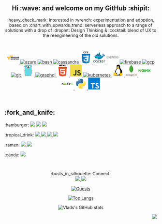 <br/>
<h2 align="center">Hi  :wave: and welcome on my GitHub :shipit: </h2>

<div align="center">
<p> :heavy_check_mark: Interested in :wrench: experimentation and adoption, based on :chart_with_upwards_trend: serverless approach to a range of solutions with a drop of :droplet: Design Thinking & :cocktail: blend of UX to the reengineering of the old solutions.
</p>
</div>

<br/>

<div align="center">

<a href="https://aws.amazon.com" target="_blank" rel="noreferrer"> <img src="https://raw.githubusercontent.com/devicons/devicon/master/icons/amazonwebservices/amazonwebservices-original-wordmark.svg" alt="aws" width="40" height="40"/> </a> <a href="https://azure.microsoft.com/en-in/" target="_blank" rel="noreferrer"> <img src="https://www.vectorlogo.zone/logos/microsoft_azure/microsoft_azure-icon.svg" alt="azure" width="40" height="40"/> </a> <a href="https://www.gnu.org/software/bash/" target="_blank" rel="noreferrer"> <img src="https://www.vectorlogo.zone/logos/gnu_bash/gnu_bash-icon.svg" alt="bash" width="40" height="40"/> </a> <a href="https://cassandra.apache.org/" target="_blank" rel="noreferrer"> <img src="https://www.vectorlogo.zone/logos/apache_cassandra/apache_cassandra-icon.svg" alt="cassandra" width="40" height="40"/> </a> <a href="https://www.w3schools.com/css/" target="_blank" rel="noreferrer"> <img src="https://raw.githubusercontent.com/devicons/devicon/master/icons/css3/css3-original-wordmark.svg" alt="css3" width="40" height="40"/> </a> <a href="https://www.docker.com/" target="_blank" rel="noreferrer"> <img src="https://raw.githubusercontent.com/devicons/devicon/master/icons/docker/docker-original-wordmark.svg" alt="docker" width="40" height="40"/> </a> <a href="https://expressjs.com" target="_blank" rel="noreferrer"> <img src="https://raw.githubusercontent.com/devicons/devicon/master/icons/express/express-original-wordmark.svg" alt="express" width="40" height="40"/> </a> <a href="https://firebase.google.com/" target="_blank" rel="noreferrer"> <img src="https://www.vectorlogo.zone/logos/firebase/firebase-icon.svg" alt="firebase" width="40" height="40"/> </a> <a href="https://cloud.google.com" target="_blank" rel="noreferrer"> <img src="https://www.vectorlogo.zone/logos/google_cloud/google_cloud-icon.svg" alt="gcp" width="40" height="40"/> </a> <a href="https://git-scm.com/" target="_blank" rel="noreferrer"> <img src="https://www.vectorlogo.zone/logos/git-scm/git-scm-icon.svg" alt="git" width="40" height="40"/> </a> <a href="https://golang.org" target="_blank" rel="noreferrer"> <img src="https://raw.githubusercontent.com/devicons/devicon/master/icons/go/go-original.svg" alt="go" width="40" height="40"/> </a> <a href="https://graphql.org" target="_blank" rel="noreferrer"> <img src="https://www.vectorlogo.zone/logos/graphql/graphql-icon.svg" alt="graphql" width="40" height="40"/> </a> <a href="https://www.w3.org/html/" target="_blank" rel="noreferrer"> <img src="https://raw.githubusercontent.com/devicons/devicon/master/icons/html5/html5-original-wordmark.svg" alt="html5" width="40" height="40"/> </a> <a href="https://developer.mozilla.org/en-US/docs/Web/JavaScript" target="_blank" rel="noreferrer"> <img src="https://raw.githubusercontent.com/devicons/devicon/master/icons/javascript/javascript-original.svg" alt="javascript" width="40" height="40"/> </a> <a href="https://kubernetes.io" target="_blank" rel="noreferrer"> <img src="https://www.vectorlogo.zone/logos/kubernetes/kubernetes-icon.svg" alt="kubernetes" width="40" height="40"/> </a> <a href="https://www.linux.org/" target="_blank" rel="noreferrer"> <img src="https://raw.githubusercontent.com/devicons/devicon/master/icons/linux/linux-original.svg" alt="linux" width="40" height="40"/> </a> <a href="https://www.mongodb.com/" target="_blank" rel="noreferrer"> <img src="https://raw.githubusercontent.com/devicons/devicon/master/icons/mongodb/mongodb-original-wordmark.svg" alt="mongodb" width="40" height="40"/> </a> <a href="https://www.nginx.com" target="_blank" rel="noreferrer"> <img src="https://raw.githubusercontent.com/devicons/devicon/master/icons/nginx/nginx-original.svg" alt="nginx" width="40" height="40"/> </a> <a href="https://nodejs.org" target="_blank" rel="noreferrer"> <img src="https://raw.githubusercontent.com/devicons/devicon/master/icons/nodejs/nodejs-original-wordmark.svg" alt="nodejs" width="40" height="40"/> </a> <a href="https://www.python.org" target="_blank" rel="noreferrer"> <img src="https://raw.githubusercontent.com/devicons/devicon/master/icons/python/python-original.svg" alt="python" width="40" height="40"/> </a> <a href="https://www.typescriptlang.org/" target="_blank" rel="noreferrer"> <img src="https://raw.githubusercontent.com/devicons/devicon/master/icons/typescript/typescript-original.svg" alt="typescript" width="40" height="40"/></a>
	
</div>

<br/>
<h2>:fork_and_knife:</h2>
<p>:hamburger:
  <a href="https://powerbi.microsoft.com/en-us/">
		<img src="https://img.shields.io/badge/PowerBI-F2C811?style=plastic&logo=Power%20BI&logoColor=white" />
	</a>
	
  <a href="https://analytics.google.com/">
		<img src="https://img.shields.io/badge/Google%20Analytics-E37400?style=plastic&logo=google%20analytics&logoColor=white" />
	</a>
   <a href="https://amplitude.com/">
		<img src="https://img.shields.io/badge/Amplitude-000080?style=plastic&logo=amplitude&logoColor=white" />
	</a>
</p>
<p>:tropical_drink:
  <a href="https://www.figma.com/">
		<img src="https://img.shields.io/badge/Figma-F24E1E?style=plastic&logo=figma&logoColor=white" />
	</a>
  <a href="https://wireframe.cc/">
		<img src="https://img.shields.io/badge/Wireframe-grey?style=plastic&logo=wireframe" />
	</a>
	
   <a href="https://balsamiq.com/">
		<img src="https://img.shields.io/badge/Balsamiq-df678c?style=plastic&logo=balsamiq" />
	</a>
	  
  <a href="https://www.canva.com/">
		<img src="https://img.shields.io/badge/Canva-%2300C4CC.svg?&style=plastic&logo=Canva&logoColor=white" />
	</a>
</p>
<p>:ramen:
   <a href="https://code.visualstudio.com/">
		<img src="https://img.shields.io/badge/VS_Code-007ACC?style=plastic&logo=visualstudiocode&logoColor=white" />
	</a>
   <a href="https://www.office.com/">
   		<img src="https://img.shields.io/static/v1?style=plastic&message=Microsoft+Office&color=D83B01&logo=Microsoft+Office&logoColor=FFFFFF&label=" />
	</a>
</p>
<p>:candy:
   <a href="https://www.google.com/intl/en_uk/chrome/">
		<img src="https://img.shields.io/badge/-Google-white?style=plastic&logo=googlechrome" />
	</a>
</p>



<br/>

<div align="center">
	
<p> :busts_in_silhouette:  Connect:
	<br/>
	
  <a href="https://www.linkedin.com/in/vladromanciuc/">
		<img src="https://img.shields.io/badge/LinkedIn-0077B5?style=plastic&logo=linkedin&logoColor=white" />
	</a>
	  
  <a href="mailto:vladislavromanciuc@gmail.com">
		<img src="https://img.shields.io/badge/Gmail-D14836?style=plastic&logo=gmail&logoColor=white" />
	</a>
</p>
	
</div>


<div align="center">
	
[![Guests](https://hits.seeyoufarm.com/api/count/incr/badge.svg?url=https%3A%2F%2Fgithub.com%2FVladRomanciuc&count_bg=%2379C83D&title_bg=%23555555&icon=&icon_color=%23E7E7E7&title=hits&edge_flat=false)](https://hits.seeyoufarm.com)

</div>

<div align="center">

[![Top Langs](https://github-readme-stats.vercel.app/api/top-langs/?username=VladRomanciuc&layout=compact&theme=buefy&show_icons=true&no-frame=true)](https://github.com/VladRomanciuc/github-readme-stats)


![Vlads's GitHub stats](https://github-readme-stats.vercel.app/api?username=VladRomanciuc&layout=compact&theme=buefy&hide=stars,prs,issues,contribs&no-frame=true)

</div>

<div align="right">
	
<p> <a href="https://github.com/ryo-ma/github-profile-trophy"><img src="https://github-profile-trophy.vercel.app/?username=vladromanciuc&theme=buefy&rank=A,SECRET"/></a></p>

</div>
